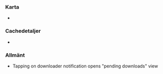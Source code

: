 ### Karta
-

### Cachedetaljer
-

### Allmänt
- Tapping on downloader notification opens "pending downloads" view


